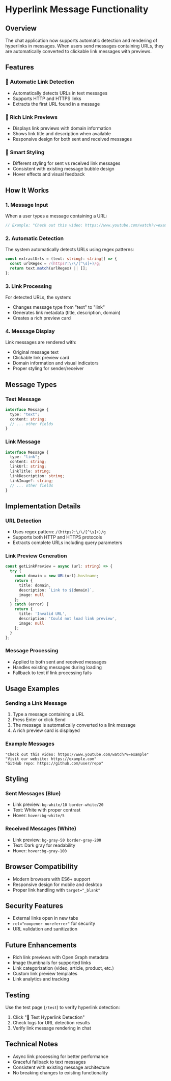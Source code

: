 # Hyperlink Message Functionality

## Overview
The chat application now supports automatic detection and rendering of hyperlinks in messages. When users send messages containing URLs, they are automatically converted to clickable link messages with previews.

## Features

### 🔗 Automatic Link Detection
- Automatically detects URLs in text messages
- Supports HTTP and HTTPS links
- Extracts the first URL found in a message

### 📱 Rich Link Previews
- Displays link previews with domain information
- Shows link title and description when available
- Responsive design for both sent and received messages

### 🎨 Smart Styling
- Different styling for sent vs received link messages
- Consistent with existing message bubble design
- Hover effects and visual feedback

## How It Works

### 1. Message Input
When a user types a message containing a URL:
```typescript
// Example: "Check out this video: https://www.youtube.com/watch?v=example"
```

### 2. Automatic Detection
The system automatically detects URLs using regex patterns:
```typescript
const extractUrls = (text: string): string[] => {
  const urlRegex = /(https?:\/\/[^\s]+)/g;
  return text.match(urlRegex) || [];
};
```

### 3. Link Processing
For detected URLs, the system:
- Changes message type from "text" to "link"
- Generates link metadata (title, description, domain)
- Creates a rich preview card

### 4. Message Display
Link messages are rendered with:
- Original message text
- Clickable link preview card
- Domain information and visual indicators
- Proper styling for sender/receiver

## Message Types

### Text Message
```typescript
interface Message {
  type: "text";
  content: string;
  // ... other fields
}
```

### Link Message
```typescript
interface Message {
  type: "link";
  content: string;
  linkUrl: string;
  linkTitle: string;
  linkDescription: string;
  linkImage?: string;
  // ... other fields
}
```

## Implementation Details

### URL Detection
- Uses regex pattern: `/(https?:\/\/[^\s]+)/g`
- Supports both HTTP and HTTPS protocols
- Extracts complete URLs including query parameters

### Link Preview Generation
```typescript
const getLinkPreview = async (url: string) => {
  try {
    const domain = new URL(url).hostname;
    return {
      title: domain,
      description: `Link to ${domain}`,
      image: null
    };
  } catch (error) {
    return {
      title: 'Invalid URL',
      description: 'Could not load link preview',
      image: null
    };
  }
};
```

### Message Processing
- Applied to both sent and received messages
- Handles existing messages during loading
- Fallback to text if link processing fails

## Usage Examples

### Sending a Link Message
1. Type a message containing a URL
2. Press Enter or click Send
3. The message is automatically converted to a link message
4. A rich preview card is displayed

### Example Messages
```
"Check out this video: https://www.youtube.com/watch?v=example"
"Visit our website: https://example.com"
"GitHub repo: https://github.com/user/repo"
```

## Styling

### Sent Messages (Blue)
- Link preview: `bg-white/10 border-white/20`
- Text: White with proper contrast
- Hover: `hover:bg-white/5`

### Received Messages (White)
- Link preview: `bg-gray-50 border-gray-200`
- Text: Dark gray for readability
- Hover: `hover:bg-gray-100`

## Browser Compatibility
- Modern browsers with ES6+ support
- Responsive design for mobile and desktop
- Proper link handling with `target="_blank"`

## Security Features
- External links open in new tabs
- `rel="noopener noreferrer"` for security
- URL validation and sanitization

## Future Enhancements
- Rich link previews with Open Graph metadata
- Image thumbnails for supported links
- Link categorization (video, article, product, etc.)
- Custom link preview templates
- Link analytics and tracking

## Testing
Use the test page (`/test`) to verify hyperlink detection:
1. Click "🔗 Test Hyperlink Detection"
2. Check logs for URL detection results
3. Verify link message rendering in chat

## Technical Notes
- Async link processing for better performance
- Graceful fallback to text messages
- Consistent with existing message architecture
- No breaking changes to existing functionality
